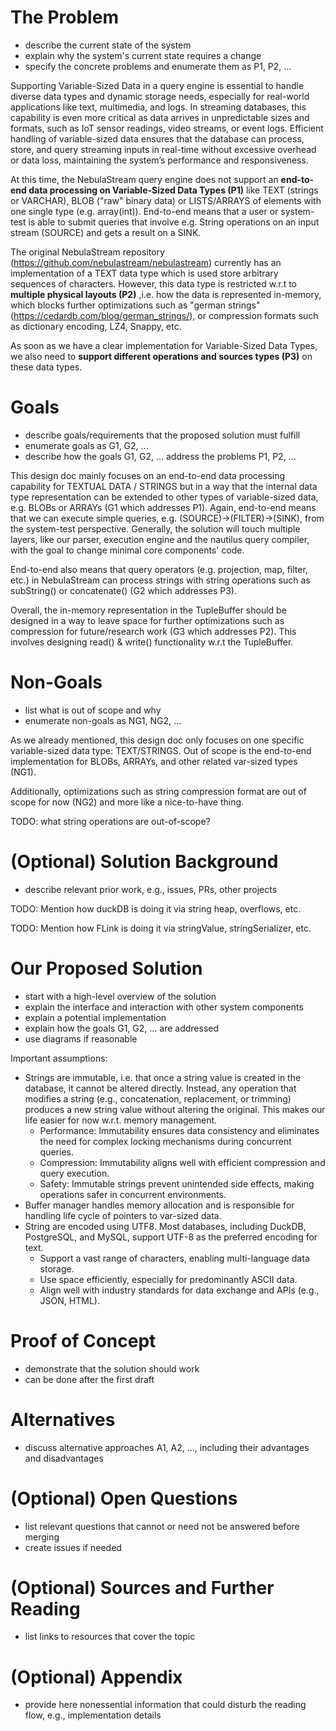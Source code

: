 # The Problem
- describe the current state of the system
- explain why the system's current state requires a change
- specify the concrete problems and enumerate them as P1, P2, ...

Supporting Variable-Sized Data in a query engine is essential to handle diverse data types and dynamic storage needs,
especially for real-world applications like text, multimedia, and logs. In streaming databases, this capability is even 
more critical as data arrives in unpredictable sizes and formats, such as IoT sensor readings, video streams, or event logs.
Efficient handling of variable-sized data ensures that the database can process, store, and query streaming inputs in real-time
without excessive overhead or data loss, maintaining the system’s performance and responsiveness.

At this time, the NebulaStream query engine does not support an **end-to-end data processing on Variable-Sized Data Types (P1)** like
TEXT (strings or VARCHAR), BLOB ("raw" binary data) or LISTS/ARRAYS of elements with one single type (e.g. array(int)).
End-to-end means that a user or system-test is able to submit queries that involve e.g. String operations on an input stream (SOURCE)
and gets a result on a SINK.

The original NebulaStream repository (https://github.com/nebulastream/nebulastream) currently has an implementation of a TEXT data type which
is used store arbitrary sequences of characters. However, this data type is restricted w.r.t to **multiple physical layouts (P2)**
,i.e. how the data is represented in-memory, which blocks further optimizations such as "german strings" (https://cedardb.com/blog/german_strings/), or compression formats such as dictionary encoding,
LZ4, Snappy, etc.

As soon as we have a clear implementation for Variable-Sized Data Types, we also need to **support different operations and
sources types (P3)** on these data types.


# Goals
- describe goals/requirements that the proposed solution must fulfill
- enumerate goals as G1, G2, ...
- describe how the goals G1, G2, ... address the problems P1, P2, ...

This design doc mainly focuses on an end-to-end data processing capability for TEXTUAL DATA / STRINGS but in a way that the internal
data type representation can be extended to other types of variable-sized data, e.g. BLOBs or ARRAYs (G1 which addresses P1). Again,
end-to-end means that we can execute simple queries, e.g. (SOURCE)->(FILTER)->(SINK), from the system-test perspective.
Generally, the solution will touch multiple layers, like our parser, execution engine and the nautilus query compiler, with the goal 
to change minimal core components' code.

End-to-end also means that query operators (e.g. projection, map, filter, etc.) in NebulaStream can process strings with string
operations such as subString() or concatenate() (G2 which addresses P3).

Overall, the in-memory representation in the TupleBuffer should be designed in a way to leave space for further optimizations such
as compression for future/research work (G3 which addresses P2). This involves designing read() & write() functionality 
w.r.t the TupleBuffer.

# Non-Goals
- list what is out of scope and why
- enumerate non-goals as NG1, NG2, ...

As we already mentioned, this design doc only focuses on one specific variable-sized data type: TEXT/STRINGS.
Out of scope is the end-to-end implementation for BLOBs, ARRAYs, and other related var-sized types (NG1).

Additionally, optimizations such as string compression format are out of scope for now (NG2) and more like a nice-to-have thing.

TODO: what string operations are out-of-scope?

# (Optional) Solution Background
- describe relevant prior work, e.g., issues, PRs, other projects

TODO: Mention how duckDB is doing it via string heap, overflows, etc.

TODO: Mention how FLink is doing it via stringValue, stringSerializer, etc.

# Our Proposed Solution
- start with a high-level overview of the solution
- explain the interface and interaction with other system components
- explain a potential implementation
- explain how the goals G1, G2, ... are addressed
- use diagrams if reasonable

Important assumptions:
- Strings are immutable, i.e. that once a string value is created in the database, it cannot be altered directly. 
Instead, any operation that modifies a string (e.g., concatenation, replacement, or trimming) produces a new string value 
without altering the original. This makes our life easier for now w.r.t. memory management.
  - Performance: Immutability ensures data consistency and eliminates the need for complex locking mechanisms during concurrent queries.
  - Compression: Immutability aligns well with efficient compression and query execution.
  - Safety: Immutable strings prevent unintended side effects, making operations safer in concurrent environments.
- Buffer manager handles memory allocation and is responsible for handling life cycle of pointers to var-sized data.
- String are encoded using UTF8. Most databases, including DuckDB, PostgreSQL, and MySQL, support UTF-8 as the preferred encoding for text.
  - Support a vast range of characters, enabling multi-language data storage.
  - Use space efficiently, especially for predominantly ASCII data.
  - Align well with industry standards for data exchange and APIs (e.g., JSON, HTML). 

# Proof of Concept
- demonstrate that the solution should work
- can be done after the first draft

# Alternatives
- discuss alternative approaches A1, A2, ..., including their advantages and disadvantages

# (Optional) Open Questions
- list relevant questions that cannot or need not be answered before merging
- create issues if needed

# (Optional) Sources and Further Reading
- list links to resources that cover the topic

# (Optional) Appendix
- provide here nonessential information that could disturb the reading flow, e.g., implementation details

